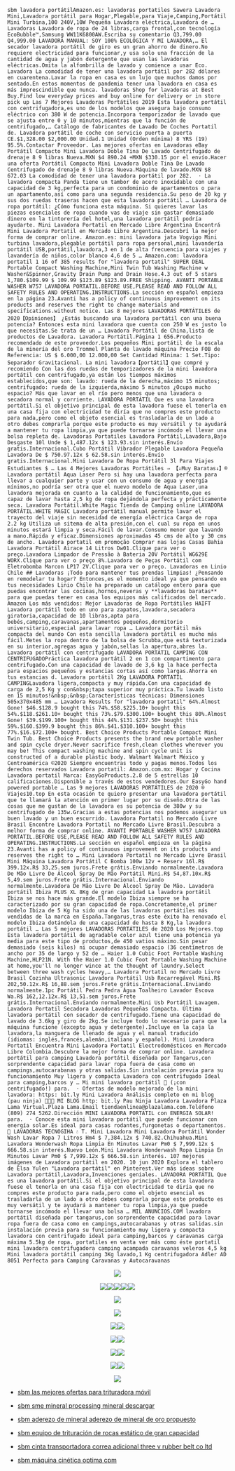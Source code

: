 
```
sbm lavadora portátilAmazon.es: lavadoras portatiles Sawera Lavadora Mini,Lavadora portátil para Hogar,Plegable,para Viaje,Camping,Portátil Mini Turbina,100 240V,10W Pequeña Lavadora eléctrica,Lavadora de … Lavadoras Lavadora de ropa de 24 libras,carga frontal,con tecnología EcoBubble™,Samsung WW11K6800AW.Escriba su comentario Q3,799.00 Q4,999.00 LAVADORA MANUAL: SOY 100% ECOLÓGICA Y MI LAVADORA,… El secador lavadora portátil de giro es un gran ahorro de dinero.No requiere electricidad para funcionar,y usa solo una fracción de la cantidad de agua y jabón detergente que usan las lavadoras eléctricas.Omita la alfombrilla de lavado y comience a usar Eco. Lavadora La comodidad de tener una lavadora portátil por 282 dólares en cuarentena.Lavar la ropa en casa es un lujo que muchos damos por sentado.En estos momentos de pandemia tener una lavadora en casa es más imprescindible que nunca. lavadoras Shop for lavadoras at Best Buy.Find low everyday prices and buy online for delivery or in store pick up Las 7 Mejores Lavadoras Portátiles 2019 Esta lavadora portátil con centrifugadora,es uno de los modelos que asegura bajo consumo eléctrico con 380 W de potencia.Incorpora temporizador de lavado que se ajusta entre 0 y 10 minutos,mientras que la función de centrifugado,… Catálogo de fabricantes de Lavado De Coches Portatil de. Lavadora portátil de coche con servicio puerta a puerta CE.$1,328.00 $2,000.00 Unidad.1 Unidad (Orden mínima) 8 YRS (19) 95.5%.Contactar Proveedor. Las mejores ofertas en Lavadoras eBay Portátil Compacto Mini Lavadora Doble Tina De Lavado Centrifugado de drenaje 8 9 libras Nueva.MXN $4 890.24 +MXN $330.15 por el envío.Hacer una oferta Portátil Compacto Mini Lavadora Doble Tina De Lavado Centrifugado de drenaje 8 9 libras Nueva.Máquina de lavado.MXN $8 672.03 La comodidad de tener una lavadora portátil por 282.  · La lavadora compacta Panda tiene un tambor de acero inoxidable con una capacidad de 3 kg,perfecta para un condominio de apartamentos o para un apartamento,así como para una segunda residencia.Su peso de 20 kg y sus dos ruedas traseras hacen que esta lavadora portátil … Lavadora de ropa portátil: ¿Cómo funciona esta máquina. Si quieres lavar las piezas esenciales de ropa cuando vas de viaje sin gastar demasiado dinero en la tintorería del hotel,una lavadora portátil podría ayudarte. Mini Lavadora Portatil en Mercado Libre Argentina Encontrá Mini Lavadora Portatil en Mercado Libre Argentina.Descubrí la mejor forma de comprar online. Amazon.es: mini lavadora jata Vogvigo Mini turbina lavadora,plegable portátil para ropa personal,mini lavandería portátil USB,portátil,lavadora,3 en 1 de alta frecuencia para viajes y lavandería de niños,color blanco 4,6 de 5 … Amazon.com: lavadora portatil 1 16 of 385 results for "lavadora portatil" SUPER DEAL Portable Compact Washing Machine,Mini Twin Tub Washing Machine w Washer&Spinner,Gravity Drain Pump and Drain Hose.4.3 out of 5 stars 1,780.$109.99 $ 109.99 $123.89 $123.89.FREE Shipping. AVANTI PORTABLE WASHER W757 LAVADORA PORTATIL.BEFORE USE,PLEASE READ AND FOLLOW ALL SAFETY RULES AND OPERATING.INSTRUCTIONS.La sección en español empieza en la página 23.Avanti has a policy of continuous improvement on its products and reserves the right to change materials and specifications.without notice. Las 8 mejores LAVADORAS PORTÁTILES de 2020【Opiniones】 ¿Estás buscando una lavadora portátil con una buena potencia? Entonces esta mini lavadora que cuenta con 250 W es justo lo que necesitas.Se trata de un … Lavadora Portátil de China,lista de productos de Lavadora. Lavadora Portátil.Página 1 656.Producto recomendado de este proveedor.Los pequeños Mini portátil de la escala de la minería del oro Trommel Planta de lavado máquina Precio FOB de Referencia: US $ 6.000,00 12.000,00 Set Cantidad Mínima: 1 Set.Tipo: Separador Gravitacional. La mini lavadora【portátil】que compré y recomiendo Con las dos ruedas de temporizadores de la mini lavadora portátil con centrifugado,ya están los tiempos máximos establecidos,que son: lavado: rueda de la derecha,máximo 15 minutos; centrifugado: rueda de la izquierda,máximo 5 minutos ¿Ocupa mucho espacio? Más que lavar en el río pero menos que una lavadora o secadora normal y corriente. LAVADORA PORTÁTIL Que es una lavadora portátil.Si el objetivo principal de esta lavadora fuese el tenerla en una casa fija con electricidad te diría que no compres este producto para nada,pero como el objeto esencial es trasladarla de un lado a otro debes comprarla porque este producto es muy versátil y te ayudará a mantener tu ropa limpia,ya que puede tornarse incómodo el llevar una bolsa repleta de. Lavadoras Portatiles Lavadora Portátil,Lavadora,Bajo Desgaste 10l Unde $ 1,487.12x $ 123.93.sin interés.Envío gratis.Internacional.Cubo Portátil Vibrador Plegable Lavadora Pequeña Lavadora De $ 750.97.12x $ 62.58.sin interés.Envío gratis.Internacional.Mini Lavadora De Ropa Portátil 3l Para Viajes Estudiantes $ … Las 4 Mejores Lavadoras Portátiles ⇒ 【↓Muy Baratas↓】® Lavadora portátil Aqua Laser Pero si hay una lavadora perfecta para llevar a cualquier parte y usar con un consumo de agua y energía mínimos,no podría ser otra que el nuevo modelo de Aqua Laser,una lavadora mejorada en cuanto a la calidad de funcionamiento,que es capaz de lavar hasta 2,5 kg de ropa dejándola perfecta y prácticamente seca. Lavadora Portátil.White Magic Tienda de Camping online LAVADORA PORTÁTIL.WHITE MAGIC Lavadora portátil manual permite lavar el trayecto del viaje sin necesidad de energía eléctrica Carga de ropa 2.2 kg Utiliza un sitema de alta presión,con el cual su ropa en unos minutos estará limpia y seca.Fácil de lavar.Consumo menor que lavando a mano.Rápida y eficaz.Dimensiones aproximadas 45 cms de alto y 30 cms de ancho. Lavadora portatil em promoção Comprar nas lojas Casas Bahia Lavadora Portátil Airace 14 Litros Dw01.Clique para ver o preço.Lavadora Limpador de Pressão à Bateria 20V Portátil WG629E WORX.Clique para ver o preço 8%.Lavadora de Peças Portátil com Eletrobomba Marcon LP17 2V.Clique para ver o preço. Lavadoras en Linio Chile ## Lavadoras ¡Todo para mantener tus prendas limpias! ¿Pensando en remodelar tu hogar? Entonces,es el momento ideal ya que pensando en tus necesidades Linio Chile ha preparado un catálogo entero para que puedas encontrar las cocinas,hornos,neveras y **lavadoras baratas** para que puedas tener en casa los equipos más calificados del mercado. Amazon Los más vendidos: Mejor Lavadoras de Ropa Portátiles HAIFT Lavadora portátil todo en uno para zapatos,lavadora,secadora giratoria,capacidad de 10 libras,apta para bebés,camping,caravanas,apartamentos pequeños,dormitorio universitario,especial para lavar ropa … Lavadora portátil más compacta del mundo Con esta sencilla lavadora portátil es mucho más fácil.Metes la ropa dentro de la bolsa de Scrubba,que está texturizada en su interior,agregas agua y jabón,sellas la apertura,abres la. Lavadora portátil con centrifugado LAVADORA PORTÁTIL CAMPING CON CENTRIFUGADOPráctica lavadora portátil 2 en 1 con compartimento para centrifugado.Con una capacidad de lavado de 3,6 kg la hace perfecta para espacios pequeños y estancias cortas así como largas.Ahorra en tus estancias d. Lavadora portátil 2Kg LAVADORA PORTATIL CAMPINGLavadora ligera,compacta y muy rápida.Con una capacidad de carga de 2,5 Kg y con&nbsp;tapa superior muy práctica.Tu lavado listo en 15 minutos!&nbsp;&nbsp;Características técnicas: Dimensiones 505x370x485 mm … Lavadora Results for "lavadora portatil" 64%.Almost Gone! $46.$128.9 bought this 74%.$58.$225.10+ bought this 54%.$118.$261.10+ bought this 73%.$79.$300.100+ bought this 80%.Almost Gone! $39.$199.100+ bought this 44%.$131.$237.50+ bought this 59%.$160.$399.9 bought this 86%.$41.$310.100+ bought this 77%.$16.$72.100+ bought. Best Choice Products Portable Compact Mini Twin Tub. Best Choice Products presents the brand new portable washer and spin cycle dryer.Never sacrifice fresh,clean clothes wherever you may be! This compact washing machine and spin cycle unit is constructed of a durable plastic body. Walmart Walmart México y Centroamérica ©2020 Siempre encuentras todo y pagas menos.Todos los derechos reservados Lavadora portatil: Amazon.com.mx: Hogar y Cocina Lavadora portatil Marca: EasyGoProducts.2.8 de 5 estrellas 10 calificaciones.Disponible a través de estos vendedores.Our EasyGo hand powered portable … Las 9 mejores LAVADORAS PORTÁTILES de 2020 ® Viajes10.top En esta ocasión te quiero presentar una lavadora portátil que te llamará la atención en primer lugar por su diseño.Otra de las cosas que me gustan de la lavadora es su potencia de 380w y su centrifugado de 135w.Gracias a estas potencias nos podemos asegurar un buen lavado y un buen escurrido. Lavadora Portatil no Mercado Livre Brasil Encontre Lavadora Portatil no Mercado Livre Brasil.Descubra a melhor forma de comprar online. AVANTI PORTABLE WASHER W757 LAVADORA PORTATIL.BEFORE USE,PLEASE READ AND FOLLOW ALL SAFETY RULES AND OPERATING.INSTRUCTIONS.La sección en español empieza en la página 23.Avanti has a policy of continuous improvement on its products and reserves the right to … Mini Lavadora Portatil no Mercado Livre Brasil Mini Máquina Lavadora Portátil C Bomba 100w 12v + Reserv 16l.R$ 399.12x.R$ 33,25.sem juros.Frete grátis.Enviando normalmente.Lavadora De Mão Livre De Álcool Spray De Mão Portátil Mini.R$ 54,87.10x.R$ 5,49.sem juros.Frete grátis.Internacional.Enviando normalmente.Lavadora De Mão Livre De Álcool Spray De Mão. Lavadora portátil Ibiza PLUS XL 8Kg de gran capacidad La lavadora portátil Ibiza se nos hace más grande.El modelo Ibiza siempre se ha caracterizado por su gran capacidad de ropa.Concretamente,el primer modelo Ibiza de 5 Kg ha sido una de las lavadoras portátiles más vendidas de la marca en España.Tangarus,tras este éxito ha renovado el modelo Ibiza dotándola de una capacidad de hasta 8 Kg,la lavadora portátil … Las 5 mejores LAVADORAS PORTÁTILES de 2020 Los Mejores.top Esta lavadora portátil de agradable color azul tiene una potencia ya media para este tipo de productos,de 450 vatios máximo.Sin pesar demasiado (seis kilos) ni ocupar demasiado espacio (36 centímetros de ancho por 35 de largo y 52 de … Haier 1.0 Cubic Foot Portable Washing Machine,HLP21N. With the Haier 1.0 Cubic Foot Portable Washing Machine at home,you'll no longer wince at the thought of laundry.Select between three wash cycles heavy,… Lavadora Portatil no Mercado Livre Brasil Cozinha Ultrasonic Lavadora Portátil Usb Recarregável Mini.R$ 202,50.12x.R$ 16,88.sem juros.Frete grátis.Internacional.Enviando normalmente.1pc Portátil Pedra Pedra Água Toalheiro Lavador Escova Wa.R$ 162,12.12x.R$ 13,51.sem juros.Frete grátis.Internacional.Enviando normalmente.Mini Usb Portátil Lavagem. Lavadora Portatil Secadora Lavadoras Pequeñas Compacta. Última lavadora portátil con secador de centrifugado.Tiene una capacidad de lavado de 3.6kg y giro de 2kg.Se incluye todo lo necesario para que la máquina funcione (excepto agua y detergente).Incluye en la caja la lavadora,la manguera de llenado de agua y el manual traducido (idiomas: inglés,francés,alemán,italiano y español). Mini Lavadora Portatil Encuentra Mini Lavadora Portatil Electrodomésticos en Mercado Libre Colombia.Descubre la mejor forma de comprar online. Lavadora portátil para camping Lavadora portátil diseñada por Tangarus,con sorprendente capacidad para lavar ropa fuera de casa como en campings,autocarabanas y otras salidas.Sin instalación previa para su funcionamiento Muy ligera y compacta Lavadora con centrifugado Ideal para camping,barcos y … Mi mini lavadora portátil 👕 (¡con centrifugado!) para.  · Ofertas de modelo mejorado de la mini lavadora: https: bit.ly Mini Lavadora Análisis completo en mi blog (pau ninja) 👨🏻‍💻 MI BLOG http: bit.ly Pau Ninja Lavadora Lavadora Plaza Lama Virtual.Plaza Lama.Email tiendaenlinea@plazalama.com.Teléfono (809) 274 5262.Dirección MINI LAVADORA PORTATIL con ENERGIA SOLAR! para.  · Conoce esta mini lavadora portátil que puede funcionar con energía solar.Es ideal para casas rodantes,furgonetas o departamentos.🧺 LAVADORAS TECNOGIHA 💧 T. Mini Lavadora Mini Lavadora Portátil Wonder Wash Lavar Ropa 7 Litros Hm4 $ 7,384.12x $ 740.82.Chihuahua.Mini Lavadora Wonderwash Ropa Limpia En Minutos Lavar Pm0 $ 7,999.12x $ 666.58.sin interés.Nuevo León.Mini Lavadora Wonderwash Ropa Limpia En Minutos Lavar Pm0 $ 7,999.12x $ 666.58.sin interés. 107 mejores imágenes de Lavadora portátil en 2020. 10 jun 2020 Explora el tablero de Elsa Yulen "Lavadora portátil" en Pinterest.Ver más ideas sobre Lavadora portátil,Lavadora,Invenciones geniales. LAVADORA PORTÁTIL Que es una lavadora portátil.Si el objetivo principal de esta lavadora fuese el tenerla en una casa fija con electricidad te diría que no compres este producto para nada,pero como el objeto esencial es trasladarla de un lado a otro debes comprarla porque este producto es muy versátil y te ayudará a mantener tu ropa limpia,ya que puede tornarse incómodo el llevar una bolsa … MIL ANUNCIOS.COM lavadora portátil diseñada por tangarus,con sorprendente capacidad para lavar ropa fuera de casa como en campings,autocarabanas y otras salidas.sin instalación previa para su funcionamiento muy ligera y compacta lavadora con centrifugado ideal para camping,barcos y caravanas carga máxima 5.5kg de ropa. portatiles en venta ver más como éste portatil mini lavadora centrifugadora camping acampada caravanas veleros 4,5 kg Mini lavadora portátil camping 3Kg lavado,1 Kg centrifugadora Adler AD 8051 Perfecta para Camping Caravanas y Autocaravanas 
```

<div align="center">

<a href="https://es-crusher.shibang-china.com/github&k=sbm+lavadora+port%C3%A1til"><img src="https://static.shibang-china.com/es/crusher/logo.jpg"></a>

<a href="https://es-crusher.shibang-china.com/github&k=sbm+lavadora+port%C3%A1til"><img src="https://static.shibang-china.com/es/crusher/index.jpg"></a><a href="https://es-crusher.shibang-china.com/material.htmlgithub&k=sbm+lavadora+port%C3%A1til"><img src="https://static.shibang-china.com/es/crusher/material.jpg"></a><a href="https://es-crusher.shibang-china.com/application.htmlgithub&k=sbm+lavadora+port%C3%A1til"><img src="https://static.shibang-china.com/es/crusher/application.jpg"></a><a href="https://es-crusher.shibang-china.com/aboutus.htmlgithub&k=sbm+lavadora+port%C3%A1til"><img src="https://static.shibang-china.com/es/crusher/aboutus.jpg"></a><a href="https://es-crusher.shibang-china.com/contact.htmlgithub&k=sbm+lavadora+port%C3%A1til"><img src="https://static.shibang-china.com/es/crusher/contact.jpg"></a>

<a href="https://es-crusher.shibang-china.com/github&k=sbm+lavadora+port%C3%A1til"><img src="https://static.shibang-china.com/es/crusher/banner.jpg"></a>

<a href="https://swt.shibang-china.com/github&k=sbm+lavadora+port%C3%A1til"><img src="https://static.shibang-china.com/es/crusher/text.jpg"></a>

<a href="https://swt.shibang-china.com/github&k=sbm+lavadora+port%C3%A1til"><img src="https://static.shibang-china.com/es/crusher/chat.jpg"></a><a href="https://es-crusher.shibang-china.com/contact.htmlgithub&k=sbm+lavadora+port%C3%A1til"><img src="https://static.shibang-china.com/es/crusher/message.jpg"></a>

<a href="https://es-crusher.shibang-china.com/products/pe.htmlgithub&k=sbm+lavadora+port%C3%A1til"><img src="https://static.shibang-china.com/es/crusher/pe.jpg"></a><a href="https://es-crusher.shibang-china.com/products/pf.htmlgithub&k=sbm+lavadora+port%C3%A1til"><img src="https://static.shibang-china.com/es/crusher/pf.jpg"></a>

<a href="https://es-crusher.shibang-china.com/products/hpt.htmlgithub&k=sbm+lavadora+port%C3%A1til"><img src="https://static.shibang-china.com/es/crusher/hpt.jpg"></a><a href="https://es-crusher.shibang-china.com/products/vsi.htmlgithub&k=sbm+lavadora+port%C3%A1til"><img src="https://static.shibang-china.com/es/crusher/vsi.jpg"></a>

<a href="https://es-crusher.shibang-china.com/products/klv.htmlgithub&k=sbm+lavadora+port%C3%A1til"><img src="https://static.shibang-china.com/es/crusher/klv.jpg"></a><a href="https://es-crusher.shibang-china.com/products/portable.htmlgithub&k=sbm+lavadora+port%C3%A1til"><img src="https://static.shibang-china.com/es/crusher/portable.jpg"></a>

<a href="https://swt.shibang-china.com/github&k=sbm+lavadora+port%C3%A1til"><img src="https://static.shibang-china.com/es/crusher/case.jpg"></a>

</div>


* [sbm las mejores ofertas para trituradora móvil](sbm%20las%20mejores%20ofertas%20para%20trituradora%20m%C3%B3vil.md)

* [sbm sme mineral processing mineral descargar](sbm%20sme%20mineral%20processing%20mineral%20descargar.md)

* [sbm aderezo de mineral aderezo de mineral de oro propuesto](sbm%20aderezo%20de%20mineral%20aderezo%20de%20mineral%20de%20oro%20propuesto.md)

* [sbm equipo de trituración de rocas estático de gran capacidad](sbm%20equipo%20de%20trituraci%C3%B3n%20de%20rocas%20est%C3%A1tico%20de%20gran%20capacidad.md)

* [sbm cinta transportadora correa adicional three v rubber belt co ltd](sbm%20cinta%20transportadora%20correa%20adicional%20three%20v%20rubber%20belt%20co%20ltd.md)

* [sbm máquina cinética optima cpm](sbm%20m%C3%A1quina%20cin%C3%A9tica%20optima%20cpm.md)